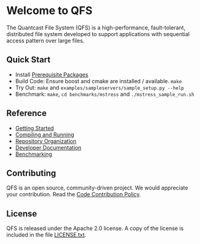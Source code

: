Welcome to QFS
==============

The Quantcast File System (QFS) is a high-performance, fault-tolerant, distributed file system developed to support applications with sequential access pattern over large files.

Quick Start
-----------

* Install [Prerequisite Packages](https://github.com/quantcast/qfs/wiki/Developer-Documentation)
* Build Code:
  Ensure boost and cmake are installed / available.
  `make`
* Try Out:
  `make` and `examples/sampleservers/sample_setup.py --help`
* Benchmark:
  `make`, `cd benchmarks/mstress` and `./mstress_sample_run.sh`

Reference
---------

* [Getting Started](http://github.com/quantcast/qfs/wiki)
* [Compiling and Running](https://github.com/quantcast/qfs/wiki)
* [Repository Organization](https://github.com/quantcast/qfs/wiki/Repository-Organization)
* [Developer Documentation](https://github.com/quantcast/qfs/wiki/Developer-Documentation)
* [Benchmarking](https://github.com/quantcast/qfs/wiki/Benchmarking)

Contributing
------------

QFS is an open source, community-driven project.
We would appreciate your contribution.
Read the [Code Contribution Policy]().

License
-------

QFS is released under the Apache 2.0 license. A copy of the license is included in the file [LICENSE.txt](https://github.com/quantcast/qfs/blob/master/LICENSE.txt).

